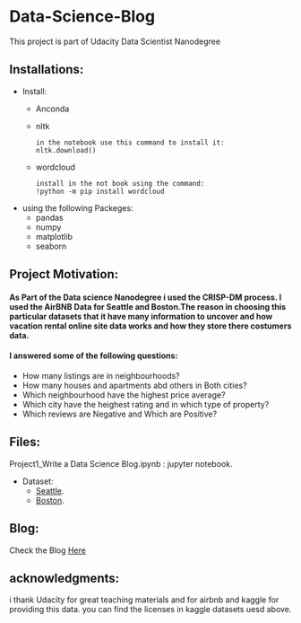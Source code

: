 # Data-Science-Blog
This project is part of Udacity Data Scientist Nanodegree 

## Installations:
  - Install:
    - Anconda
    - nltk
    
          in the notebook use this command to install it:
          nltk.download()
        
    - wordcloud
    
          install in the not book using the command:
          !python -m pip install wordcloud
    
  - using the following Packeges:
    - pandas
    - numpy
    - matplotlib
    - seaborn
## Project Motivation:
   #### As Part of the Data science Nanodegree i used the CRISP-DM process. I used the AirBNB Data for Seattle and Boston.The reason in choosing this  particular datasets that it have many information to uncover and how vacation rental online site data works and how they store there costumers data.
    
  #### I answered some of the following questions:
  - How many listings are in neighbourhoods?
  - How many houses and apartments abd others in Both cities?
  - Which neighbourhood have the highest price average?
  - Which city have the heighest rating and in which type of property?
  - Which reviews are Negative and Which are Positive?
## Files:
Project1_Write a Data Science Blog.ipynb : jupyter notebook. 

   - Dataset:
      - [Seattle](https://www.kaggle.com/airbnb/seattle/data).
      - [Boston](https://www.kaggle.com/airbnb/boston).
## Blog:
Check the Blog [Here](https://mr-alsulaimani.medium.com/airbnb-seattle-and-boston-analysis-ddeb84c24f11)
## acknowledgments:
i thank Udacity for great teaching materials and for airbnb and kaggle for providing this data.
you can find the licenses in kaggle datasets uesd above. 

